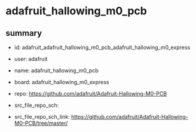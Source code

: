 # adafruit_hallowing_m0_pcb
 
## summary 
* id: adafruit_adafruit_hallowing_m0_pcb_adafruit_hallowing_m0_express
* user: adafruit
* name: adafruit_hallowing_m0_pcb
* board: adafruit_hallowing_m0_express
* repo: https://github.com/adafruit/Adafruit-Hallowing-M0-PCB



* src_file_repo_sch: 
* src_file_repo_sch_link: https://github.com/adafruit/Adafruit-Hallowing-M0-PCB/tree/master/




